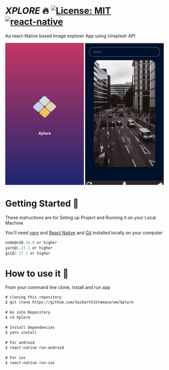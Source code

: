 # **_XPLORE_** 🔥 [![License: MIT](https://img.shields.io/badge/License-MIT-yellow.svg)](https://opensource.org/licenses/MIT) [![react-native](https://img.shields.io/badge/react--native-0.62.2-blue)](https://img.shields.io/badge/react--native-0.62.2-blue)

Aa react-Native based Image explorer App using Unsplash API

<img src="https://github.com/SaiKarthikYamavaram/Xplore/blob/master/Screenshots/SplashScreen.jpg" height="450" width="250"  > <img src="https://github.com/SaiKarthikYamavaram/Xplore/blob/master/Screenshots/ZoomedOutImgWithOptions.jpg" height="450" width="250"  >

# Getting Started 🚀

These instructions are for Seting up Project and Running it on your Local Machine

You'll need [yarn](https://classic.yarnpkg.com/en/ 'Yarn documentation') and [React Native](https://reactnative.dev/ 'React Native documentation') and [Git](https://git-scm.com/ 'Git Homepage') installed locally on your computer

```javascript
node@v10.16.0 or higher
yarn@1.21.1 or higher
git@2.17.1 or higher
```

# How to use it 🔧

From your command line clone, install and run app

```
# cloning this repository
$ git clone https://github.com/SaiKarthikYamavaram/Xplore

# Go into Repository
$ cd Xplore

# Install Dependencies
$ yarn install

# For android
$ react-native run-android

# For ios
$ react-native run-ios
```
